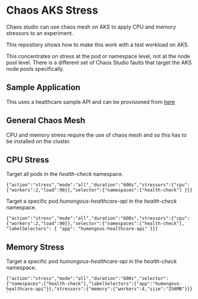 # Chaos AKS Stress
Chaos studio can use chaos mesh on AKS to apply CPU and memory stressors to an experiment. 

This repository shows how to make this work with a test workload on AKS.

This concentrates on stress at the pod or namespace level, not at the node pool level. There is a different set of Chaos Studio faults that target the AKS node pools specifically.


## Sample Application
This uses a healthcare sample API and can be provisioned from [here]()

## General Chaos Mesh
CPU and memory stress require the use of chaos mesh and so this has to be installed on the cluster.

## CPU Stress

Target all pods in the *health-check* namespace.
```
{"action":"stress","mode":"all","duration":"600s","stressors":{"cpu":{"workers":2,"load":90}},"selector":{"namespaces":["health-check"] }}}
```

Target a specific pod *humongous-healthcare-api* in the *health-check* namespace.
```
{"action":"stress","mode":"all","duration":"600s","stressors":{"cpu":{"workers":2,"load":90}},"selector":{"namespaces":["health-check"], "labelSelectors": { "app": "humongous-healthcare-api" }}}
```

## Memory Stress

Target a specific pod *humongous-healthcare-api* in the *health-check* namespace.
```
{"action":"stress","mode":"all","duration":"600s","selector":{"namespaces":["health-check"],"labelSelectors":{"app":"humongous-healthcare-api"}},"stressors":{"memory":{"workers":4,"size":"256MB"}}}
``

